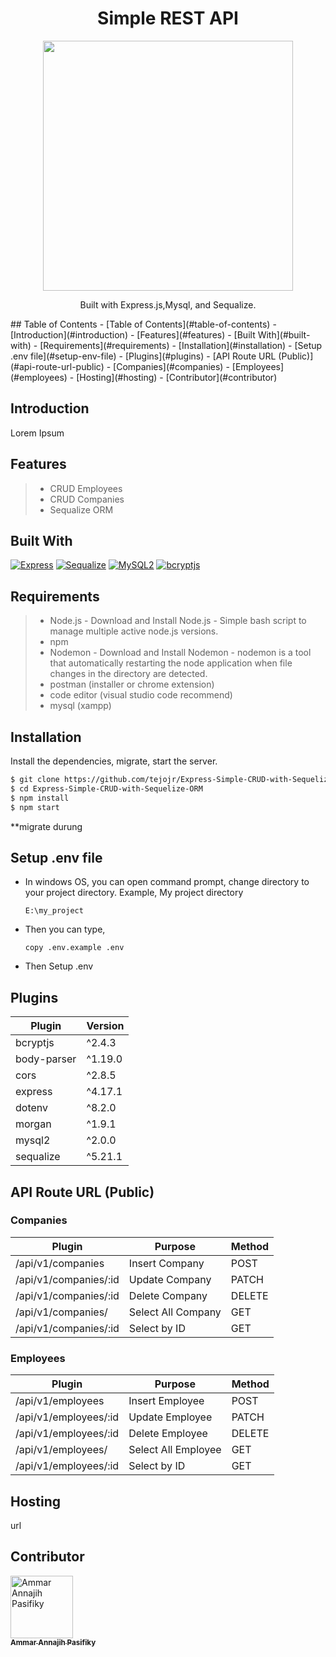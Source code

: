 <h1 align="center">Simple REST API </h1>
<p align='center'>
  <img width=400 src='https://miro.medium.com/max/900/1*g42KjOnDF4ptB_8494FP5A.png' />
  </a>
</p>
<p align="center">
  Built with Express.js,Mysql, and Sequalize.
</p>
## Table of Contents
- [Table of Contents](#table-of-contents)
- [Introduction](#introduction)
- [Features](#features)
- [Built With](#built-with)
- [Requirements](#requirements)
- [Installation](#installation)
- [Setup .env file](#setup-env-file)
- [Plugins](#plugins)
- [API Route URL (Public)](#api-route-url-public)
  - [Companies](#companies)
  - [Employees](#employees)
- [Hosting](#hosting)
- [Contributor](#contributor)

## Introduction
Lorem Ipsum

## Features
> - CRUD Employees
> - CRUD Companies
> - Sequalize ORM

## Built With
[![Express](https://img.shields.io/badge/Express%20-v.4.17.1-green.svg?style=rounded-square)](https://expressjs.com/)
[![Sequalize](https://img.shields.io/badge/Sequalize-v.5.21.1-blue.svg?style=rounded-square)](https://sequelize.org/)
[![MySQL2](https://img.shields.io/badge/MySQL2-v.2.0.0-orange.svg?style=rounded-square)](https://www.npmjs.com/search?q=mysql) 
[![bcryptjs](https://img.shields.io/badge/bcryptjs-v.2.4.3-critical)](https://www.npmjs.com/package/bcryptjs)

## Requirements
> * Node.js - Download and Install Node.js - Simple bash script to manage multiple active node.js versions.
> * npm
> * Nodemon - Download and Install Nodemon - nodemon is a tool that automatically restarting the node application when file changes in the directory are detected.
> * postman (installer or chrome extension)
> * code editor (visual studio code recommend)
> * mysql (xampp)

## Installation
Install the dependencies, migrate, start the server.
```sh
$ git clone https://github.com/tejojr/Express-Simple-CRUD-with-Sequelize-ORM.git
$ cd Express-Simple-CRUD-with-Sequelize-ORM
$ npm install
$ npm start
```
**migrate durung


## Setup .env file
* In windows OS, you can open command prompt, change directory to your project directory.
Example,
My project directory 
  ```
  E:\my_project
  ```
* Then you can type,
  ```
  copy .env.example .env
  ```
* Then Setup .env   

## Plugins


| Plugin      | Version |
| ----------- | ------- |
| bcryptjs    | ^2.4.3  |
| body-parser | ^1.19.0 |
| cors        | ^2.8.5  |
| express     | ^4.17.1 |
| dotenv      | ^8.2.0  |
| morgan      | ^1.9.1  |
| mysql2      | ^2.0.0  |
| sequalize   | ^5.21.1 |

## API Route URL (Public)
### Companies
| Plugin                | Purpose            | Method |
| --------------------- | ------------------ | ------ |
| /api/v1/companies     | Insert Company     | POST   |
| /api/v1/companies/:id | Update Company     | PATCH  |
| /api/v1/companies/:id | Delete Company     | DELETE |
| /api/v1/companies/    | Select All Company | GET    |
| /api/v1/companies/:id | Select by ID       | GET    |

### Employees

| Plugin                | Purpose             | Method |
| --------------------- | ------------------- | ------ |
| /api/v1/employees     | Insert Employee     | POST   |
| /api/v1/employees/:id | Update Employee     | PATCH  |
| /api/v1/employees/:id | Delete Employee     | DELETE |
| /api/v1/employees/    | Select All Employee | GET    |
| /api/v1/employees/:id | Select by ID        | GET    |

## Hosting
url

## Contributor
<a href="https://github.com/tejojr">
          <img width="100" src="https://avatars2.githubusercontent.com/u/33275770?s=460&v=4" alt="Ammar Annajih Pasifiky">
          <br/>
          <sub>
          <b>Ammar Annajih Pasifiky
          </b>
          </sub>
</a>
